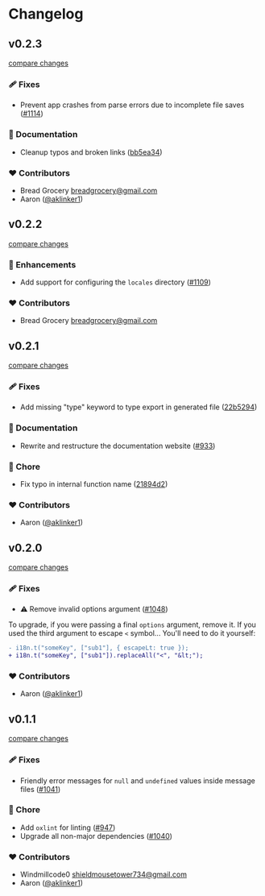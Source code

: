 # Changelog

## v0.2.3

[compare changes](https://github.com/wxt-dev/wxt/compare/i18n-v0.2.2...i18n-v0.2.3)

### 🩹 Fixes

- Prevent app crashes from parse errors due to incomplete file saves ([#1114](https://github.com/wxt-dev/wxt/pull/1114))

### 📖 Documentation

- Cleanup typos and broken links ([bb5ea34](https://github.com/wxt-dev/wxt/commit/bb5ea34))

### ❤️ Contributors

- Bread Grocery <breadgrocery@gmail.com>
- Aaron ([@aklinker1](http://github.com/aklinker1))

## v0.2.2

[compare changes](https://github.com/wxt-dev/wxt/compare/i18n-v0.2.1...i18n-v0.2.2)

### 🚀 Enhancements

- Add support for configuring the `locales` directory ([#1109](https://github.com/wxt-dev/wxt/pull/1109))

### ❤️ Contributors

- Bread Grocery <breadgrocery@gmail.com>

## v0.2.1

[compare changes](https://github.com/wxt-dev/wxt/compare/i18n-v0.2.0...i18n-v0.2.1)

### 🩹 Fixes

- Add missing "type" keyword to type export in generated file ([22b5294](https://github.com/wxt-dev/wxt/commit/22b5294))

### 📖 Documentation

- Rewrite and restructure the documentation website ([#933](https://github.com/wxt-dev/wxt/pull/933))

### 🏡 Chore

- Fix typo in internal function name ([21894d2](https://github.com/wxt-dev/wxt/commit/21894d2))

### ❤️ Contributors

- Aaron ([@aklinker1](http://github.com/aklinker1))

## v0.2.0

[compare changes](https://github.com/wxt-dev/wxt/compare/i18n-v0.1.1...i18n-v0.2.0)

### 🩹 Fixes

- ⚠️  Remove invalid options argument ([#1048](https://github.com/wxt-dev/wxt/pull/1048))

To upgrade, if you were passing a final `options` argument, remove it. If you used the third argument to escape `<` symbol... You'll need to do it yourself:

```diff
- i18n.t("someKey", ["sub1"], { escapeLt: true });
+ i18n.t("someKey", ["sub1"]).replaceAll("<", "&lt;");
```

### ❤️ Contributors

- Aaron ([@aklinker1](http://github.com/aklinker1))

## v0.1.1

[compare changes](https://github.com/wxt-dev/wxt/compare/i18n-v0.1.0...i18n-v0.1.1)

### 🩹 Fixes

- Friendly error messages for `null` and `undefined` values inside message files ([#1041](https://github.com/wxt-dev/wxt/pull/1041))

### 🏡 Chore

- Add  `oxlint` for linting ([#947](https://github.com/wxt-dev/wxt/pull/947))
- Upgrade all non-major dependencies ([#1040](https://github.com/wxt-dev/wxt/pull/1040))

### ❤️ Contributors

- Windmillcode0 <shieldmousetower734@gmail.com>
- Aaron ([@aklinker1](http://github.com/aklinker1))